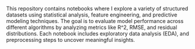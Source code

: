 This repository contains notebooks where I explore a variety of structured datasets using statistical analysis, feature engineering, and predictive modeling techniques. The goal is to evaluate model performance across different algorithms by analyzing metrics like R^2, RMSE, and residual distributions. Each notebook includes exploratory data analysis (EDA), and preprocessing steps to uncover meaningful insights.
